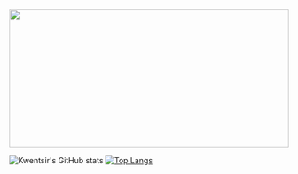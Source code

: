 <img src="/C:/Kwentsir-2021.stl" width="100%" height="250"/>
<br/>

![Kwentsir's GitHub stats](https://github-readme-stats.vercel.app/api?username=kwentsir&layout=compact&show_icons=true&theme=radical)
[![Top Langs](https://github-readme-stats.vercel.app/api/top-langs/?username=kwentsir&layout=compact&show_icons=true&theme=radical)](https://github.com/kwentsir/github-readme-stats)

